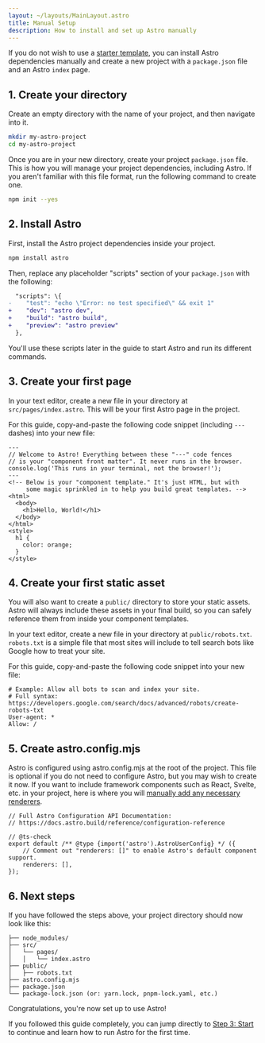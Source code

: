 ```yaml
---
layout: ~/layouts/MainLayout.astro
title: Manual Setup
description: How to install and set up Astro manually
---
```

If you do not wish to use a [starter template](https://github.com/withastro/astro/tree/main/examples), you can install Astro dependencies manually and create a new project with a `package.json` file and an Astro `index` page.

## 1. Create your directory

Create an empty directory with the name of your project, and then navigate into it.

```bash
mkdir my-astro-project
cd my-astro-project
```

Once you are in your new directory, create your project `package.json` file. This is how you will manage your project dependencies, including Astro. If you aren't familiar with this file format, run the following command to create one.

```bash
npm init --yes
```


## 2. Install Astro

First, install the Astro project dependencies inside your project.

```bash
npm install astro
```

Then, replace any placeholder "scripts" section of your `package.json` with the following:

```diff
  "scripts": \{
-    "test": "echo \"Error: no test specified\" && exit 1"
+    "dev": "astro dev",
+    "build": "astro build",
+    "preview": "astro preview"
  },
```

You'll use these scripts later in the guide to start Astro and run its different commands.

## 3. Create your first page

In your text editor, create a new file in your directory at `src/pages/index.astro`. This will be your first Astro page in the project. 

For this guide, copy-and-paste the following code snippet (including `---` dashes) into your new file:

```astro
---
// Welcome to Astro! Everything between these "---" code fences
// is your "component front matter". It never runs in the browser.
console.log('This runs in your terminal, not the browser!');
---
<!-- Below is your "component template." It's just HTML, but with
     some magic sprinkled in to help you build great templates. -->
<html>
  <body>
    <h1>Hello, World!</h1>
  </body>
</html>
<style>
  h1 {
    color: orange;
  }
</style>
```

## 4. Create your first static asset

You will also want to create a `public/` directory to store your static assets. Astro will always include these assets in your final build, so you can safely reference them from inside your component templates.

In your text editor, create a new file in your directory at `public/robots.txt`. `robots.txt` is a simple file that most sites will include to tell search bots like Google how to treat your site.

For this guide, copy-and-paste the following code snippet into your new file:

```
# Example: Allow all bots to scan and index your site. 
# Full syntax: https://developers.google.com/search/docs/advanced/robots/create-robots-txt
User-agent: *
Allow: /
```

## 5. Create astro.config.mjs

Astro is configured using astro.config.mjs at the root of the project. This file is optional if you do not need to configure Astro, but you may wish to create it now. If you want to include framework components such as React, Svelte, etc. in your project, here is where you will [manually add any necessary renderers](/en/core-concepts/framework-components/#customize-your-frameworks).

```
// Full Astro Configuration API Documentation:
// https://docs.astro.build/reference/configuration-reference

// @ts-check
export default /** @type {import('astro').AstroUserConfig} */ ({
	// Comment out "renderers: []" to enable Astro's default component support.
	renderers: [],
});
```

## 6. Next steps

If you have followed the steps above, your project directory should now look like this:

```
├── node_modules/
├── src/
│   └── pages/
│   │   └── index.astro
├── public/
│   ├── robots.txt
├── astro.config.mjs
├── package.json
└── package-lock.json (or: yarn.lock, pnpm-lock.yaml, etc.)
```

Congratulations, you're now set up to use Astro!

If you followed this guide completely, you can jump directly to [Step 3: Start](/en/installation#3-start-) to continue and learn how to run Astro for the first time.
